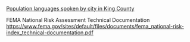 [Population languages spoken by city in King County](https://kingcounty.gov/en/dept/executive-services/governance-leadership/emergency-management/teams-committees/inclusive-communications)

FEMA National Risk Assessment Technical Documentation
https://www.fema.gov/sites/default/files/documents/fema_national-risk-index_technical-documentation.pdf